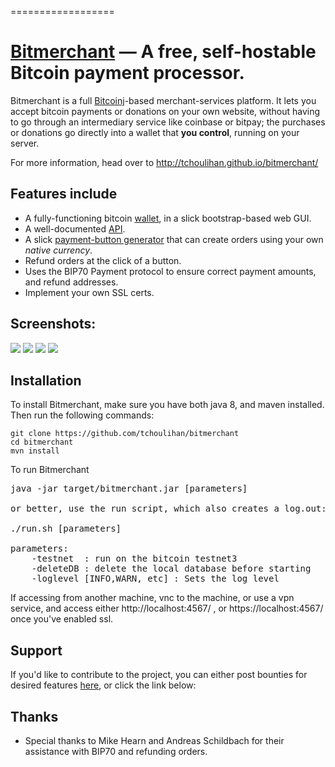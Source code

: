 
==================


[Bitmerchant](http://tchoulihan.github.io/bitmerchant/) &mdash; A free, self-hostable Bitcoin payment processor.
==========


Bitmerchant is a full [Bitcoinj](https://github.com/bitcoinj/bitcoinj)-based merchant-services platform. It lets you accept bitcoin payments or donations on your own website, without having to go through an intermediary service like coinbase or bitpay; the purchases or donations go directly into a wallet that **you control**, running on your server.



For more information, head over to http://tchoulihan.github.io/bitmerchant/

## Features include
* A fully-functioning bitcoin [wallet](http://imgur.com/a/laYYn), in a slick bootstrap-based web GUI. 
* A well-documented [API](http://tchoulihan.github.io/bitmerchant/api.html).
* A slick [payment-button generator](http://imgur.com/a/laYYn) that can create orders using your own *native currency*.
* Refund orders at the click of a button.
* Uses the BIP70 Payment protocol to ensure correct payment amounts, and refund addresses.
* Implement your own SSL certs.

## Screenshots:
<img src="http://i.imgur.com/V6BHKZy.png">
<img src="http://i.imgur.com/21kdKit.png">
<img src="http://i.imgur.com/BR58XBa.png">
<img src="http://i.imgur.com/6QQ3kyN.png">


## Installation

To install Bitmerchant, make sure you have both java 8, and maven installed. Then run the following commands:
```
git clone https://github.com/tchoulihan/bitmerchant
cd bitmerchant
mvn install
```


To run Bitmerchant

<pre>
java -jar target/bitmerchant.jar [parameters]

or better, use the run script, which also creates a log.out:

./run.sh [parameters]

parameters:
	-testnet  : run on the bitcoin testnet3
	-deleteDB : delete the local database before starting
	-loglevel [INFO,WARN, etc] : Sets the log level
</pre>

If accessing from another machine, vnc to the machine, or use a vpn service, and access either
http://localhost:4567/ , or
https://localhost:4567/ once you've enabled ssl.

## Support 
If you'd like to contribute to the project, you can either post bounties for desired features [here](https://www.bountysource.com/trackers/9805417-tchoulihan-bitmerchant), or click the link below:


## Thanks
* Special thanks to Mike Hearn and Andreas Schildbach for their assistance with BIP70 and refunding orders.

